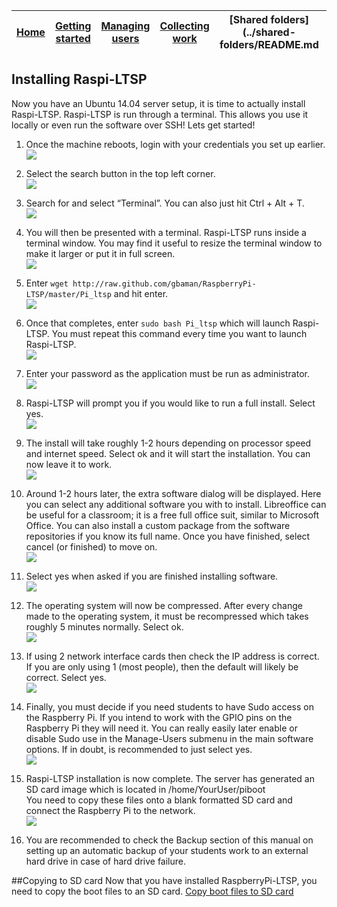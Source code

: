 [Home](../README.md)    | [Getting started](../installation/getting-started.md)     | [Managing users](../manage-users/README.md) | [Collecting work](../collect-work.md) | [Shared folders](../shared-folders/README.md | [Backups](../backups/README.md) | [Advanced options](../advanced/README.md) 
| :-----------: |:-------------:| :-----:| :-----:| :-----:| :-----:| :-----:| 


Installing Raspi-LTSP
---------------------
Now you have an Ubuntu 14.04 server setup, it is time to actually install Raspi-LTSP. Raspi-LTSP is run through a terminal.
This allows you use it locally or even run the software over SSH!
Lets get started!

1.  Once the machine reboots, login with your credentials you set up
    earlier.   
    ![](../images/image11.jpeg)

2.  Select the search button in the top left corner.   
    ![](../images/image12.jpeg)

3.  Search for and select “Terminal”. You can also just hit Ctrl + Alt +
    T.   
    ![](../images/image13.jpeg)

4.  You will then be presented with a terminal. Raspi-LTSP runs inside a
    terminal window. You may find it useful to resize the terminal
    window to make it larger or put it in full screen.   
    ![](../images/image14.jpeg)

5.  Enter ```wget http://raw.github.com/gbaman/RaspberryPi-LTSP/master/Pi_ltsp```
    and hit enter.   
    ![](../images/image15.jpeg)

6.  Once that completes, enter ```sudo bash Pi_ltsp``` which will launch
    Raspi-LTSP. You must repeat this command every time you want to
    launch Raspi-LTSP.   
    ![](../images/image16.jpeg)

7.  Enter your password as the application must be run as administrator.   
    ![](../images/image17.jpeg)

8.  Raspi-LTSP will prompt you if you would like to run a full install.
    Select yes.   
    ![](../images/image18.jpeg)

9.  The install will take roughly 1-2 hours depending on processor speed
    and internet speed. Select ok and it will start the installation.
    You can now leave it to work.   
    ![](../images/image19.jpeg)

10. Around 1-2 hours later, the extra software dialog will be displayed.
    Here you can select any additional software you with to install.
    Libreoffice can be useful for a classroom; it is a free full office
    suit, similar to Microsoft Office. You can also install a custom
    package from the software repositories if you know its full name.
    Once you have finished, select cancel (or finished) to move on.   
    ![](../images/image20.jpeg)

11. Select yes when asked if you are finished installing software.   
    ![](../images/image21.jpeg)

12. The operating system will now be compressed. After every change made
    to the operating system, it must be recompressed which takes roughly
    5 minutes normally. Select ok.   
    ![](../images/image22.jpeg)

13. If using 2 network interface cards then check the IP address is
    correct. If you are only using 1 (most people), then the default
    will likely be correct. Select yes.   
    ![](../images/image23.jpeg)

14. Finally, you must decide if you need students to have Sudo access on
    the Raspberry Pi. If you intend to work with the GPIO pins on the
    Raspberry Pi they will need it. You can really easily later enable
    or disable Sudo use in the Manage-Users submenu in the main software
    options. If in doubt, is recommended to just select yes.   
    ![](../images/image24.jpeg)

15. Raspi-LTSP installation is now complete. The server has generated an
    SD card image which is located in /home/YourUser/piboot\
    You need to copy these files onto a blank formatted SD card and
    connect the Raspberry Pi to the network.   
    ![](../images/image25.jpeg)

16. You are recommended to check the Backup section of this manual on
    setting up an automatic backup of your students work to an external
    hard drive in case of hard drive failure.   

##Copying to SD card
Now that you have installed RaspberryPi-LTSP, you need to copy the boot files to an SD card.
[Copy boot files to SD card](sd-card-copy.md)
